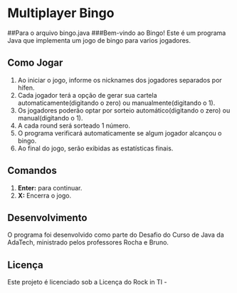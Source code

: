 # Multiplayer Bingo
##Para o arquivo bingo.java
###Bem-vindo ao Bingo! Este é um programa Java que implementa um jogo de bingo para varios jogadores. 

## Como Jogar
1. Ao iniciar o jogo, informe os nicknames dos jogadores separados por hífen.
2. Cada jogador terá a opção de gerar sua cartela automaticamente(digitando o zero) ou manualmente(digitando o 1).
3. Os jogadores poderão optar por sorteio automático(digitando o zero) ou manual(digitando o 1).
4. A cada round será sorteado 1 número.
4. O programa verificará automaticamente se algum jogador alcançou o bingo.
5. Ao final do jogo, serão exibidas as estatísticas finais.

## Comandos
1. **Enter:** para continuar.
2. **X:** Encerra o jogo.

## Desenvolvimento
O programa foi desenvolvido como parte do Desafio do Curso de Java da AdaTech, ministrado pelos professores Rocha e Bruno.

## Licença
Este projeto é licenciado sob a Licença do Rock in TI -
